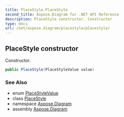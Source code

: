 ```yaml
---
title: PlaceStyle.PlaceStyle
second_title: Aspose.Diagram for .NET API Reference
description: PlaceStyle constructor. Constructor
type: docs
url: /net/aspose.diagram/placestyle/placestyle/
---
```

## PlaceStyle constructor

Constructor.

```csharp
public PlaceStyle(PlaceStyleValue value)
```

### See Also

* enum [PlaceStyleValue](../../placestylevalue/)
* class [PlaceStyle](../)
* namespace [Aspose.Diagram](../../placestyle/)
* assembly [Aspose.Diagram](../../../)


